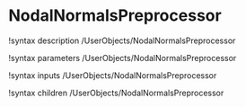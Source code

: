 <!-- MOOSE Documentation Stub: Remove this when content is added. -->

# NodalNormalsPreprocessor

!syntax description /UserObjects/NodalNormalsPreprocessor

!syntax parameters /UserObjects/NodalNormalsPreprocessor

!syntax inputs /UserObjects/NodalNormalsPreprocessor

!syntax children /UserObjects/NodalNormalsPreprocessor
